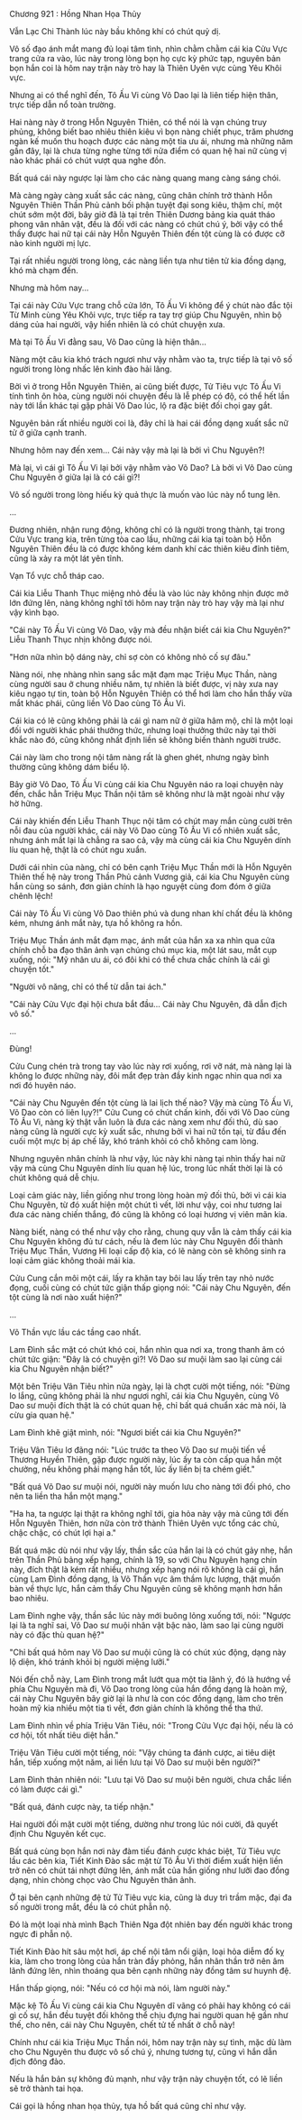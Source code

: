 




Chương 921 : Hồng Nhan Họa Thủy


Vẫn Lạc Chi Thành lúc này bầu không khí có chút quỷ dị.

Vô số đạo ánh mắt mang đủ loại tâm tình, nhìn chằm chằm cái kia Cửu Vực trang cửa ra vào, lúc này trong lòng bọn họ cực kỳ phức tạp, nguyên bản bọn hắn coi là hôm nay trận này trò hay là Thiên Uyên vực cùng Yêu Khôi vực.

Nhưng ai có thể nghĩ đến, Tô Ấu Vi cùng Võ Dao lại là liên tiếp hiện thân, trực tiếp dẫn nổ toàn trường.

Hai nàng này ở trong Hỗn Nguyên Thiên, có thể nói là vạn chúng truy phủng, không biết bao nhiêu thiên kiêu vì bọn nàng chiết phục, trăm phương ngàn kế muốn thu hoạch được các nàng một tia ưu ái, nhưng mà những năm gần đây, lại là chưa từng nghe từng tới nửa điểm có quan hệ hai nữ cùng vị nào khác phái có chút vượt qua nghe đồn.

Bất quá cái này ngược lại làm cho các nàng quang mang càng sáng chói.

Mà càng ngày càng xuất sắc các nàng, cũng chân chính trở thành Hỗn Nguyên Thiên Thần Phủ cảnh bối phận tuyệt đại song kiêu, thậm chí, một chút sớm một đời, bây giờ đã là tại trên Thiên Dương bảng kia quát tháo phong vân nhân vật, đều là đối với các nàng có chút chú ý, bởi vậy có thể thấy được hai nữ tại cái này Hỗn Nguyên Thiên đến tột cùng là có được cỡ nào kinh người mị lực.

Tại rất nhiều người trong lòng, các nàng liền tựa như tiên tử kia đồng dạng, khó mà chạm đến.

Nhưng mà hôm nay...

Tại cái này Cửu Vực trang chỗ cửa lớn, Tô Ấu Vi không để ý chút nào đắc tội Từ Minh cùng Yêu Khôi vực, trực tiếp ra tay trợ giúp Chu Nguyên, nhìn bộ dáng của hai người, vậy hiển nhiên là có chút chuyện xưa.

Mà tại Tô Ấu Vi đằng sau, Võ Dao cũng là hiện thân...

Nàng một câu kia khó trách ngươi như vậy nhằm vào ta, trực tiếp là tại vô số người trong lòng nhấc lên kinh đào hải lãng.

Bởi vì ở trong Hỗn Nguyên Thiên, ai cũng biết được, Tử Tiêu vực Tô Ấu Vi tính tình ôn hòa, cùng người nói chuyện đều là lễ phép có độ, có thể hết lần này tới lần khác tại gặp phải Võ Dao lúc, lộ ra đặc biệt đối chọi gay gắt.

Nguyên bản rất nhiều người coi là, đây chỉ là hai cái đồng dạng xuất sắc nữ tử ở giữa cạnh tranh.

Nhưng hôm nay đến xem... Cái này vậy mà lại là bởi vì Chu Nguyên?!

Mà lại, vì cái gì Tô Ấu Vi lại bởi vậy nhằm vào Võ Dao? Là bởi vì Võ Dao cùng Chu Nguyên ở giữa lại là có cái gì?!

Vô số người trong lòng hiếu kỳ quả thực là muốn vào lúc này nổ tung lên.

...

Đương nhiên, nhận rung động, không chỉ có là người trong thành, tại trong Cửu Vực trang kia, trên từng tòa cao lầu, những cái kia tại toàn bộ Hỗn Nguyên Thiên đều là có được không kém danh khí các thiên kiêu đỉnh tiêm, cũng là xảy ra một lát yên tĩnh.

Vạn Tổ vực chỗ tháp cao.

Cái kia Liễu Thanh Thục miệng nhỏ đều là vào lúc này không nhịn được mở lớn đứng lên, nàng không nghĩ tới hôm nay trận này trò hay vậy mà lại như vậy kình bạo.

"Cái này Tô Ấu Vi cùng Võ Dao, vậy mà đều nhận biết cái kia Chu Nguyên?" Liễu Thanh Thục nhịn không được nói.

"Hơn nữa nhìn bộ dáng này, chỉ sợ còn có không nhỏ cố sự đâu."

Nàng nói, nhẹ nhàng nhìn sang sắc mặt đạm mạc Triệu Mục Thần, nàng cùng người sau ở chung nhiều năm, tự nhiên là biết được, vị này xưa nay kiêu ngạo tự tin, toàn bộ Hỗn Nguyên Thiên có thể hơi làm cho hắn thấy vừa mắt khác phái, cũng liền Võ Dao cùng Tô Ấu Vi.

Cái kia có lẽ cũng không phải là cái gì nam nữ ở giữa hâm mộ, chỉ là một loại đối với người khác phái thưởng thức, nhưng loại thưởng thức này tại thời khắc nào đó, cũng không nhất định liền sẽ không biến thành người trước.

Cái này làm cho trong nội tâm nàng rất là ghen ghét, nhưng ngày bình thường cũng không dám biểu lộ.

Bây giờ Võ Dao, Tô Ấu Vi cùng cái kia Chu Nguyên náo ra loại chuyện này đến, chắc hẳn Triệu Mục Thần nội tâm sẽ không như là mặt ngoài như vậy hờ hững.

Cái này khiến đến Liễu Thanh Thục nội tâm có chút may mắn cùng cười trên nỗi đau của người khác, cái này Võ Dao cùng Tô Ấu Vi cố nhiên xuất sắc, nhưng ánh mắt lại là chẳng ra sao cả, vậy mà cùng cái kia Chu Nguyên dính líu quan hệ, thật là có chút ngu xuẩn.

Dưới cái nhìn của nàng, chỉ có bên cạnh Triệu Mục Thần mới là Hỗn Nguyên Thiên thế hệ này trong Thần Phủ cảnh Vương giả, cái kia Chu Nguyên cùng hắn cùng so sánh, đơn giản chính là hạo nguyệt cùng đom đóm ở giữa chênh lệch!

Cái này Tô Ấu Vi cùng Võ Dao thiên phú và dung nhan khí chất đều là không kém, nhưng ánh mắt này, tựa hồ không ra hồn.

Triệu Mục Thần ánh mắt đạm mạc, ánh mắt của hắn xa xa nhìn qua cửa chính chỗ ba đạo thân ảnh vạn chúng chú mục kia, một lát sau, mắt cụp xuống, nói: "Mỹ nhân ưu ái, có đôi khi có thể chưa chắc chính là cái gì chuyện tốt."

"Người vô năng, chỉ có thể từ dẫn tai ách."

"Cái này Cửu Vực đại hội chưa bắt đầu... Cái này Chu Nguyên, đã dẫn địch vô số."

...

Đùng!

Cửu Cung chén trà trong tay vào lúc này rơi xuống, rơi vỡ nát, mà nàng lại là không lo được những này, đôi mắt đẹp tràn đầy kinh ngạc nhìn qua nơi xa nơi đó huyên náo.

"Cái này Chu Nguyên đến tột cùng là lai lịch thế nào? Vậy mà cùng Tô Ấu Vi, Võ Dao còn có liên lụy?!" Cửu Cung có chút chấn kinh, đối với Võ Dao cùng Tô Ấu Vi, nàng kỳ thật vẫn luôn là đưa các nàng xem như đối thủ, dù sao nàng cũng là người cực kỳ xuất sắc, nhưng bởi vì hai nữ tồn tại, từ đầu đến cuối một mực bị áp chế lấy, khó tránh khỏi có chỗ không cam lòng.

Nhưng nguyên nhân chính là như vậy, lúc này khi nàng tại nhìn thấy hai nữ vậy mà cùng Chu Nguyên dính líu quan hệ lúc, trong lúc nhất thời lại là có chút không quá dễ chịu.

Loại cảm giác này, liền giống như trong lòng hoàn mỹ đối thủ, bởi vì cái kia Chu Nguyên, từ đó xuất hiện một chút tì vết, lời như vậy, coi như tương lai đưa các nàng chiến thắng, đó cũng là không có loại hương vị viên mãn kia.

Nàng biết, nàng có thể như vậy cho rằng, chung quy vẫn là cảm thấy cái kia Chu Nguyên không đủ tư cách, nếu là đem lúc này Chu Nguyên đổi thành Triệu Mục Thần, Vương Hi loại cấp độ kia, có lẽ nàng còn sẽ không sinh ra loại cảm giác không thoải mái kia.

Cửu Cung cắn môi một cái, lấy ra khăn tay bôi lau lấy trên tay nhỏ nước đọng, cuối cùng có chút tức giận thấp giọng nói: "Cái này Chu Nguyên, đến tột cùng là nơi nào xuất hiện?"

...

Võ Thần vực lầu các tầng cao nhất.

Lam Đình sắc mặt có chút khó coi, hắn nhìn qua nơi xa, trong thanh âm có chút tức giận: "Đây là có chuyện gì?! Võ Dao sư muội làm sao lại cùng cái kia Chu Nguyên nhận biết?"

Một bên Triệu Vân Tiêu nhìn nửa ngày, lại là chợt cười một tiếng, nói: "Đừng lo lắng, cũng không phải là như ngươi nghĩ, cái kia Chu Nguyên, cùng Võ Dao sư muội đích thật là có chút quan hệ, chỉ bất quá chuẩn xác mà nói, là cừu gia quan hệ."

Lam Đình khẽ giật mình, nói: "Ngươi biết cái kia Chu Nguyên?"

Triệu Vân Tiêu lơ đãng nói: "Lúc trước ta theo Võ Dao sư muội tiến về Thương Huyền Thiên, gặp được người này, lúc ấy ta còn cấp qua hắn một chưởng, nếu không phải mạng hắn tốt, lúc ấy liền bị ta chém giết."

"Bất quá Võ Dao sư muội nói, người này muốn lưu cho nàng tới đối phó, cho nên ta liền tha hắn một mạng."

"Ha ha, ta ngược lại thật ra không nghĩ tới, gia hỏa này vậy mà cũng tới đến Hỗn Nguyên Thiên, hơn nữa còn trở thành Thiên Uyên vực tổng các chủ, chậc chậc, có chút lợi hại a."

Bất quá mặc dù nói như vậy lấy, thần sắc của hắn lại là có chút gảy nhẹ, hắn trên Thần Phủ bảng xếp hạng, chính là 19, so với Chu Nguyên hạng chín này, đích thật là kém rất nhiều, nhưng xếp hạng nói rõ không là cái gì, hắn cùng Lam Đình đồng dạng, là Võ Thần vực âm thầm lực lượng, thật muốn bàn về thực lực, hắn cảm thấy Chu Nguyên cũng sẽ không mạnh hơn hắn bao nhiêu.

Lam Đình nghe vậy, thần sắc lúc này mới buông lỏng xuống tới, nói: "Ngược lại là ta nghĩ sai, Võ Dao sư muội nhân vật bậc nào, làm sao lại cùng người này có đặc thù quan hệ?"

"Chỉ bất quá hôm nay Võ Dao sư muội cũng là có chút xúc động, dạng này lộ diện, khó tránh khỏi bị người miệng lưỡi."

Nói đến chỗ này, Lam Đình trong mắt lướt qua một tia lãnh ý, đó là hướng về phía Chu Nguyên mà đi, Võ Dao trong lòng của hắn đồng dạng là hoàn mỹ, cái này Chu Nguyên bây giờ lại là như là con cóc đồng dạng, làm cho trên hoàn mỹ kia nhiều một tia tì vết, đơn giản chính là không thể tha thứ.

Lam Đình nhìn về phía Triệu Vân Tiêu, nói: "Trong Cửu Vực đại hội, nếu là có cơ hội, tốt nhất tiêu diệt hắn."

Triệu Vân Tiêu cười một tiếng, nói: "Vậy chúng ta đánh cược, ai tiêu diệt hắn, tiếp xuống một năm, ai liền lưu tại Võ Dao sư muội bên người?"

Lam Đình thản nhiên nói: "Lưu tại Võ Dao sư muội bên người, chưa chắc liền có làm được cái gì."

"Bất quá, đánh cược này, ta tiếp nhận."

Hai người đối mặt cười một tiếng, dường như trong lúc nói cười, đã quyết định Chu Nguyên kết cục.

Bất quá cùng bọn hắn nơi này đàm tiếu đánh cược khác biệt, Tử Tiêu vực lầu các bên kia, Tiết Kinh Đào sắc mặt từ Tô Ấu Vi thời điểm xuất hiện liền trở nên có chút tái nhợt đứng lên, ánh mắt của hắn giống như lưỡi đao đồng dạng, nhìn chòng chọc vào Chu Nguyên thân ảnh.

Ở tại bên cạnh những đệ tử Tử Tiêu vực kia, cũng là duy trì trầm mặc, đại đa số người trong mắt, đều là có chút phẫn nộ.

Đó là một loại nhà mình Bạch Thiên Nga đột nhiên bay đến người khác trong ngực đi phẫn nộ.

Tiết Kinh Đào hít sâu một hơi, áp chế nội tâm nổi giận, loại hỏa diễm đố kỵ kia, làm cho trong lòng của hắn tràn đầy phỏng, hắn nhãn thần trở nên âm lãnh đứng lên, nhìn thoáng qua bên cạnh những này đồng tâm sư huynh đệ.

Hắn thấp giọng, nói: "Nếu có cơ hội mà nói, làm người này."

Mặc kệ Tô Ấu Vi cùng cái kia Chu Nguyên dĩ vãng có phải hay không có cái gì cố sự, hắn đều tuyệt đối không thể chịu đựng hai người quan hệ gần như thế, cho nên, cái này Chu Nguyên, chết tử tế nhất ở chỗ này!

Chính như cái kia Triệu Mục Thần nói, hôm nay trận này sự tình, mặc dù làm cho Chu Nguyên thu được vô số chú ý, nhưng tương tự, cũng vì hắn dẫn địch đông đảo.

Nếu là hắn bản sự không đủ mạnh, như vậy trận này chuyện tốt, có lẽ liền sẽ trở thành tai họa.

Cái gọi là hồng nhan họa thủy, tựa hồ bất quá cũng chỉ như vậy.




